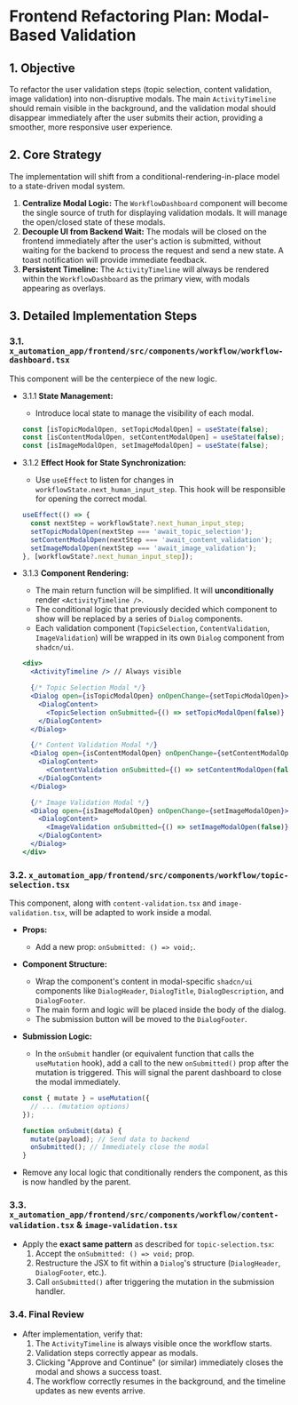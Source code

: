 # Frontend Refactoring Plan: Modal-Based Validation

## 1. Objective

To refactor the user validation steps (topic selection, content validation, image validation) into non-disruptive modals. The main `ActivityTimeline` should remain visible in the background, and the validation modal should disappear immediately after the user submits their action, providing a smoother, more responsive user experience.

## 2. Core Strategy

The implementation will shift from a conditional-rendering-in-place model to a state-driven modal system.

1.  **Centralize Modal Logic:** The `WorkflowDashboard` component will become the single source of truth for displaying validation modals. It will manage the open/closed state of these modals.
2.  **Decouple UI from Backend Wait:** The modals will be closed on the frontend immediately after the user's action is submitted, without waiting for the backend to process the request and send a new state. A toast notification will provide immediate feedback.
3.  **Persistent Timeline:** The `ActivityTimeline` will always be rendered within the `WorkflowDashboard` as the primary view, with modals appearing as overlays.

## 3. Detailed Implementation Steps

### 3.1. `x_automation_app/frontend/src/components/workflow/workflow-dashboard.tsx`

This component will be the centerpiece of the new logic.

-   3.1.1 **State Management:**
    -   Introduce local state to manage the visibility of each modal.
      ```typescript
      const [isTopicModalOpen, setTopicModalOpen] = useState(false);
      const [isContentModalOpen, setContentModalOpen] = useState(false);
      const [isImageModalOpen, setImageModalOpen] = useState(false);
      ```

-   3.1.2 **Effect Hook for State Synchronization:**
    -   Use `useEffect` to listen for changes in `workflowState.next_human_input_step`. This hook will be responsible for opening the correct modal.
      ```typescript
      useEffect(() => {
        const nextStep = workflowState?.next_human_input_step;
        setTopicModalOpen(nextStep === 'await_topic_selection');
        setContentModalOpen(nextStep === 'await_content_validation');
        setImageModalOpen(nextStep === 'await_image_validation');
      }, [workflowState?.next_human_input_step]);
      ```

-   3.1.3 **Component Rendering:**
    -   The main return function will be simplified. It will **unconditionally** render `<ActivityTimeline />`.
    -   The conditional logic that previously decided which component to show will be replaced by a series of `Dialog` components.
    -   Each validation component (`TopicSelection`, `ContentValidation`, `ImageValidation`) will be wrapped in its own `Dialog` component from `shadcn/ui`.
      ```jsx
      <div>
        <ActivityTimeline /> // Always visible

        {/* Topic Selection Modal */}
        <Dialog open={isTopicModalOpen} onOpenChange={setTopicModalOpen}>
          <DialogContent>
            <TopicSelection onSubmitted={() => setTopicModalOpen(false)} />
          </DialogContent>
        </Dialog>

        {/* Content Validation Modal */}
        <Dialog open={isContentModalOpen} onOpenChange={setContentModalOpen}>
          <DialogContent>
            <ContentValidation onSubmitted={() => setContentModalOpen(false)} />
          </DialogContent>
        </Dialog>

        {/* Image Validation Modal */}
        <Dialog open={isImageModalOpen} onOpenChange={setImageModalOpen}>
          <DialogContent>
            <ImageValidation onSubmitted={() => setImageModalOpen(false)} />
          </DialogContent>
        </Dialog>
      </div>
      ```

### 3.2. `x_automation_app/frontend/src/components/workflow/topic-selection.tsx`

This component, along with `content-validation.tsx` and `image-validation.tsx`, will be adapted to work inside a modal.

-   **Props:**
    -   Add a new prop: `onSubmitted: () => void;`.

-   **Component Structure:**
    -   Wrap the component's content in modal-specific `shadcn/ui` components like `DialogHeader`, `DialogTitle`, `DialogDescription`, and `DialogFooter`.
    -   The main form and logic will be placed inside the body of the dialog.
    -   The submission button will be moved to the `DialogFooter`.

-   **Submission Logic:**
    -   In the `onSubmit` handler (or equivalent function that calls the `useMutation` hook), add a call to the new `onSubmitted()` prop after the mutation is triggered. This will signal the parent dashboard to close the modal immediately.
      ```typescript
      const { mutate } = useMutation({
        // ... (mutation options)
      });

      function onSubmit(data) {
        mutate(payload); // Send data to backend
        onSubmitted(); // Immediately close the modal
      }
      ```
-   Remove any local logic that conditionally renders the component, as this is now handled by the parent.

### 3.3. `x_automation_app/frontend/src/components/workflow/content-validation.tsx` & `image-validation.tsx`

-   Apply the **exact same pattern** as described for `topic-selection.tsx`:
    1.  Accept the `onSubmitted: () => void;` prop.
    2.  Restructure the JSX to fit within a `Dialog`'s structure (`DialogHeader`, `DialogFooter`, etc.).
    3.  Call `onSubmitted()` after triggering the mutation in the submission handler.

### 3.4. Final Review

-   After implementation, verify that:
    1.  The `ActivityTimeline` is always visible once the workflow starts.
    2.  Validation steps correctly appear as modals.
    3.  Clicking "Approve and Continue" (or similar) immediately closes the modal and shows a success toast.
    4.  The workflow correctly resumes in the background, and the timeline updates as new events arrive.
